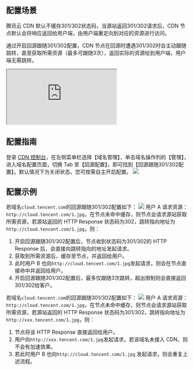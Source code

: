 
## 配置场景
腾讯云 CDN 默认不缓存301/302状态码，当源站返回301/302请求后，CDN 节点默认会将响应返回给用户端，由用户端重定向到对应的资源进行访问。

通过开启回源跟随301/302配置，CDN 节点在回源时遭遇301/302时会主动跟随跳转，直至获取所需资源（最多可跟随3次），返回实际的资源给到用户端，用户端无需跳转。
<div class="doc-video-mod"><iframe src="https://cloud.tencent.com/edu/learning/quick-play/2209-31086?source=gw.doc.media&withPoster=1&notip=1"></iframe></div>

## 配置指南

登录 [CDN 控制台](https://console.cloud.tencent.com/cdn)，在左侧菜单栏选择【域名管理】，单击域名操作列的【管理】，进入域名配置页面，切换 Tab 至【回源配置】，即可找到【回源跟随301/302配置】。默认情况下为关闭状态，您可按需自主开启配置。
![](https://main.qcloudimg.com/raw/3d759a0270942d8852365ce89dac338e.png)



## 配置示例
若域名`cloud.tencent.com`的回源跟随301/302配置如下：
![](https://main.qcloudimg.com/raw/3b50b227455a42ef4f3244f426a6bfbd.png)
用户 A 请求资源：`http://cloud.tencent.com/1.jpg`，在节点未命中缓存，则节点会请求源站获取所需资源，若源站返回的 HTTP Response 状态码为302，跳转指向地址为 `http://cloud.tencent.com/1.jpg`，则：
1. 开启回源跟随301/302配置后，节点收到状态码为301/302的 HTTP Response 后，会直接向跳转指向的地址发起请求。
2. 获取到所需资源后，缓存至节点，并返回给用户。
3. 此时用户 B 也向`http://cloud.tencent.com/1.jpg`发起请求，则会在节点直接命中并返回给用户。
4. 开启回源跟随301/302配置后，最多仅跟随3次跳转，超出限制则会直接返回301/302给客户。

若域名`cloud.tencent.com`的回源跟随301/302配置如下：
![](https://main.qcloudimg.com/raw/3d759a0270942d8852365ce89dac338e.png)
用户 A 请求资源：`http://cloud.tencent.com/1.jpg`，在节点未命中缓存，则节点会请求源站获取所需资源，若源站返回的 HTTP Response 状态码为301/302，跳转指向地址为`http://xxx.tencent.com/1.jpg`，则：
1. 节点将该 HTTP Response 直接返回给用户。
2. 用户向`http://xxx.tencent.com/1.jpg`发起请求，若该域名未接入 CDN，则不会有加速效果。
3. 若此时用户 B 也向`http://cloud.tencent.com/1.jpg` 发起请求，则会重复上述流程。

